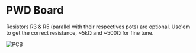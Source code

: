 PWD Board
=========


Resistors R3 & R5 (parallel with their respectives pots) are optional.
Use'em to get the correct resistance, ~5kΩ and ~500Ω for fine tune.



![PCB](https://github.com/nofxx/xtronic/raw/master/pwdb/img/pwdbrd.png)
